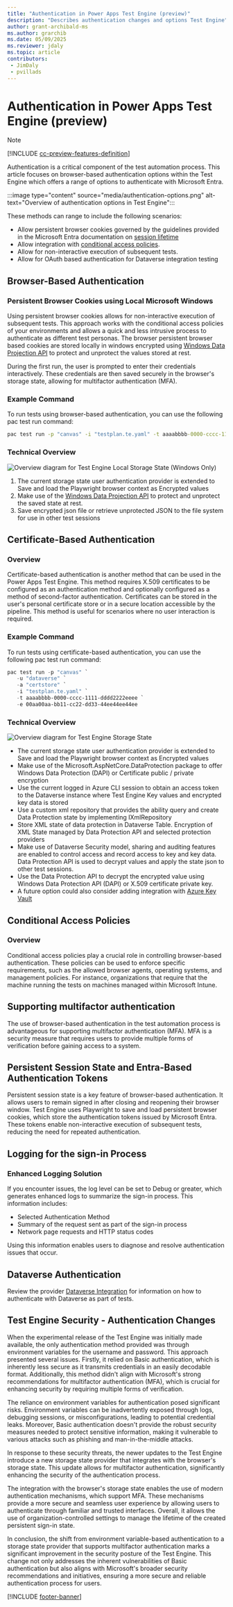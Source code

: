 ```yaml
---
title: "Authentication in Power Apps Test Engine (preview)"
description: "Describes authentication changes and options Test Engine"
author: grant-archibald-ms
ms.author: grarchib
ms.date: 05/09/2025
ms.reviewer: jdaly
ms.topic: article
contributors:
 - JimDaly
 - pvillads
---
```


# Authentication in Power Apps Test Engine (preview)

> [!NOTE]
> [!INCLUDE [cc-preview-features-definition](../includes/cc-preview-features-definition.md)]

Authentication is a critical component of the test automation process. This article focuses on browser-based authentication options within the Test Engine which offers a range of options to authenticate with Microsoft Entra.

:::image type="content" source="media/authentication-options.png" alt-text="Overview of authentication options in Test Engine":::

These methods can range to include the following scenarios:

- Allow persistent browser cookies governed by the guidelines provided in the Microsoft Entra documentation on [session lifetime](/entra/identity/conditional-access/concept-session-lifetime)
- Allow integration with [conditional access policies](/entra/identity/conditional-access/concept-conditional-access-policies).
- Allow for non-interactive execution of subsequent tests. 
- Allow for OAuth based authentication for Dataverse integration testing

## Browser-Based Authentication

<!-- TODO: Need some text between these headings -->

### Persistent Browser Cookies using Local Microsoft Windows

Using persistent browser cookies allows for non-interactive execution of subsequent tests. This approach works with the conditional access policies of your environments and allows a quick and less intrusive process to authenticate as different test personas. The browser persistent browser based cookies are stored locally in windows encrypted using  [Windows Data Projection API](/dotnet/standard/security/how-to-use-data-protection) to protect and unprotect the values stored at rest.

During the first run, the user is prompted to enter their credentials interactively. These credentials are then saved securely in the browser's storage state, allowing for multifactor authentication (MFA).

### Example Command

To run tests using browser-based authentication, you can use the following pac test run command:

```cmd
pac test run -p "canvas" -i "testplan.te.yaml" -t aaaabbbb-0000-cccc-1111-dddd2222eeee -e 00aa00aa-bb11-cc22-dd33-44ee44ee44ee
```

### Technical Overview

![Overview diagram for Test Engine Local Storage State (Windows Only)](./media/test-engine-security-storage-state-local.png)

1. The current storage state user authentication provider is extended to Save and load the Playwright browser context as Encrypted values
2. Make use of the [Windows Data Projection API](/dotnet/standard/security/how-to-use-data-protection) to protect and unprotect the saved state at rest.
3. Save encrypted json file or retrieve unprotected JSON to the file system for use in other test sessions

## Certificate-Based Authentication

<!-- TODO: Need some text between these headings or remove the useless Overview heading -->

### Overview

Certificate-based authentication is another method that can be used in the Power Apps Test Engine. This method requires X.509 certificates to be configured as an authentication method and optionally configured as a method of second-factor authentication. Certificates can be stored in the user's personal certificate store or in a secure location accessible by the pipeline. This method is useful for scenarios where no user interaction is required.

### Example Command

To run tests using certificate-based authentication, you can use the following pac test run command:


```powershell
pac test run -p "canvas" `
   -u "dataverse" `
   -a "certstore" `
   -i "testplan.te.yaml" `
   -t aaaabbbb-0000-cccc-1111-dddd2222eeee `
   -e 00aa00aa-bb11-cc22-dd33-44ee44ee44ee
```

### Technical Overview

![Overview diagram for Test Engine Storage State](./media/test-engine-security-storage-state.png)

- The current storage state user authentication provider is extended to Save and load the Playwright browser context as Encrypted values
- Make use of the Microsoft.AspNetCore.DataProtection package to offer Windows Data Protection (DAPI) or Certificate public / private encryption
- Use the current logged in Azure CLI session to obtain an access token to the Dataverse instance where Test Engine Key values and encrypted key data is stored
- Use a custom xml repository that provides the ability query and create Data Protection state by implementing IXmlRepository
- Store XML state of data protection in Dataverse Table. Encryption of XML State managed by Data Protection API and selected protection providers
- Make use of Dataverse Security model, sharing and auditing features are enabled to control access and record access to key and key data. Data Protection API is used to decrypt values and apply the state json to other test sessions.
- Use the Data Protection API to decrypt the encrypted value using Windows Data Protection API (DAPI) or X.509 certificate private key.
- A future option could also consider adding integration with [Azure Key Vault](/aspnet/core/security/key-vault-configuration)

## Conditional Access Policies

<!-- TODO: Need some text between these headings or remove the useless Overview heading -->

### Overview

Conditional access policies play a crucial role in controlling browser-based authentication. These policies can be used to enforce specific requirements, such as the allowed browser agents, operating systems, and management policies. For instance, organizations that require that the machine running the tests on machines managed within Microsoft Intune. 

## Supporting multifactor authentication

The use of browser-based authentication in the test automation process is advantageous for supporting multifactor authentication (MFA). MFA is a security measure that requires users to provide multiple forms of verification before gaining access to a system. 

## Persistent Session State and Entra-Based Authentication Tokens

Persistent session state is a key feature of browser-based authentication. It allows users to remain signed in after closing and reopening their browser window. Test Engine uses Playwright to save and load persistent browser cookies, which store the authentication tokens issued by Microsoft Entra. These tokens enable non-interactive execution of subsequent tests, reducing the need for repeated authentication.

## Logging for the sign-in Process

<!-- TODO: Need some text between these headings -->

### Enhanced Logging Solution

If you encounter issues, the log level can be set to Debug or greater, which generates enhanced logs to summarize the sign-in process. This information includes:

- Selected Authentication Method
- Summary of the request sent as part of the sign-in process
- Network page requests and HTTP status codes

Using this information enables users to diagnose and resolve authentication issues that occur.

## Dataverse Authentication

Review the provider [Dataverse Integration](./providers.md#provider-dataverse-integration) for information on how to authenticate with Dataverse as part of tests.

## Test Engine Security - Authentication Changes

When the experimental release of the Test Engine was initially made available, the only authentication method provided was through environment variables for the username and password. This approach presented several issues. Firstly, it relied on Basic authentication, which is inherently less secure as it transmits credentials in an easily decodable format. Additionally, this method didn't align with Microsoft's strong recommendations for multifactor authentication (MFA), which is crucial for enhancing security by requiring multiple forms of verification.

The reliance on environment variables for authentication posed significant risks. Environment variables can be inadvertently exposed through logs, debugging sessions, or misconfigurations, leading to potential credential leaks. Moreover, Basic authentication doesn't provide the robust security measures needed to protect sensitive information, making it vulnerable to various attacks such as phishing and man-in-the-middle attacks.

In response to these security threats, the newer updates to the Test Engine introduce a new storage state provider that integrates with the browser's storage state. This update allows for multifactor authentication, significantly enhancing the security of the authentication process. 

The integration with the browser's storage state enables the use of modern authentication mechanisms, which support MFA. These mechanisms provide a more secure and seamless user experience by allowing users to authenticate through familiar and trusted interfaces. Overall, it allows the use of organization-controlled settings to manage the lifetime of the created persistent sign-in state.

In conclusion, the shift from environment variable-based authentication to a storage state provider that supports multifactor authentication marks a significant improvement in the security posture of the Test Engine. This change not only addresses the inherent vulnerabilities of Basic authentication but also aligns with Microsoft's broader security recommendations and initiatives, ensuring a more secure and reliable authentication process for users.

[!INCLUDE [footer-banner](../includes/footer-banner.md)]

